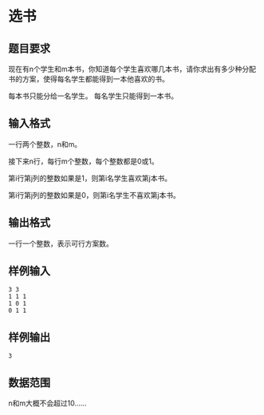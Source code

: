 # 选书

## 题目要求

现在有n个学生和m本书，你知道每个学生喜欢哪几本书，请你求出有多少种分配书的方案，使得每名学生都能得到一本他喜欢的书。

每本书只能分给一名学生。
每名学生只能得到一本书。

## 输入格式

一行两个整数，n和m。

接下来n行，每行m个整数，每个整数都是0或1。

第i行第j列的整数如果是1，则第i名学生喜欢第j本书。

第i行第j列的整数如果是0，则第i名学生不喜欢第j本书。

## 输出格式

一行一个整数，表示可行方案数。

## 样例输入

```
3 3
1 1 1
1 0 1
0 1 1
```

## 样例输出

```
3
```

## 数据范围

n和m大概不会超过10……
